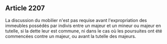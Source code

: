 Article 2207
----
La discussion du mobilier n'est pas requise avant l'expropriation des immeubles
possédés par indivis entre un majeur et un mineur ou majeur en tutelle, si la
dette leur est commune, ni dans le cas où les poursuites ont été commencées
contre un majeur, ou avant la tutelle des majeurs.
